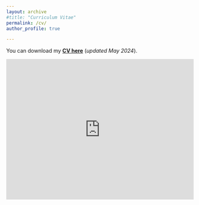 ```yaml
---
layout: archive
#title: "Curriculum Vitae"
permalink: /cv/
author_profile: true

---
```


You can download my [**CV here**](../files/Short_CV.pdf) (*updated May 2024*).

<embed src="http://panxchenigithub.io/files/Short_CV.pdf" width="500" height="375"  type="application/pdf">
